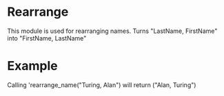 Rearrange
=========

This module is used for rearranging names.
Turns "LastName, FirstName" into "FirstName, LastName"

# Example

Calling 'rearrange_name("Turing, Alan") will return ("Alan, Turing")
